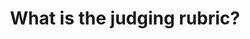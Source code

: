 ---
type: faq
order: 9
title: What is the judging rubric?
answer: >
  Please see “Judging procedure”.
---